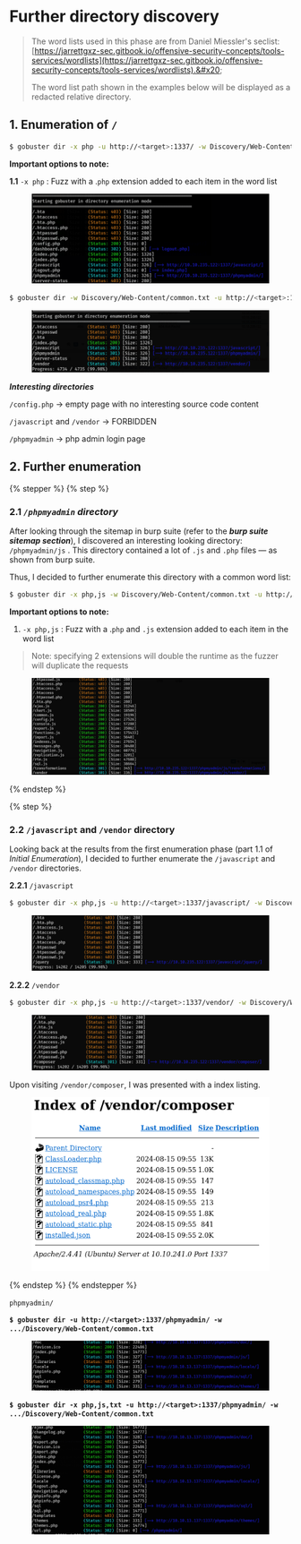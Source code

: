 # Further directory discovery

> The word lists used in this phase are from Daniel Miessler's seclist: [https://jarrettgxz-sec.gitbook.io/offensive-security-concepts/tools-services/wordlists](https://jarrettgxz-sec.gitbook.io/offensive-security-concepts/tools-services/wordlists).&#x20;
>
> The word list path shown in the examples below will be displayed as a redacted relative directory.

## 1. Enumeration of `/`

```bash
$ gobuster dir -x php -u http://<target>:1337/ -w Discovery/Web-Content/common.txt
```

**Important options to note:**

**1.1**  `-x php` : Fuzz with a .`php` extension added to each item in the word list&#x20;

<figure><img src="../../../../.gitbook/assets/image (13).png" alt=""><figcaption></figcaption></figure>

```bash
$ gobuster dir -w Discovery/Web-Content/common.txt -u http://<target>:1337/
```

<figure><img src="../../../../.gitbook/assets/image (1) (1) (1) (1).png" alt=""><figcaption></figcaption></figure>

_**Interesting directories**_

`/config.php` -> empty page with no interesting source code content

`/javascript` and `/vendor` -> FORBIDDEN

`/phpmyadmin` -> php admin login page



## 2. Further enumeration

{% stepper %}
{% step %}
### 2.1 _`/phpmyadmin` directory_

After looking through the sitemap in burp suite (refer to the _**burp suite sitemap section**_), I discovered an interesting looking directory: `/phpmyadmin/js` . This directory contained a lot of `.js` and `.php` files — as shown from burp suite.

Thus, I decided to further enumerate this directory with a common word list:

```bash
$ gobuster dir -x php,js -w Discovery/Web-Content/common.txt -u http://<target>:1337/phpmyadmin/js/
```

**Important options to note:**

1. `-x php,js` : Fuzz with a .`php` and `.js` extension added to each item in the word list&#x20;

> Note: specifying 2 extensions will double the runtime as the fuzzer will duplicate the requests

<figure><img src="../../../../.gitbook/assets/image (1) (1) (1).png" alt=""><figcaption></figcaption></figure>
{% endstep %}

{% step %}
### 2.2 `/javascript` and `/vendor` directory

Looking back at the results from the first enumeration phase (part 1.1 of _Initial Enumeration_), I decided to further enumerate the `/javascript` and `/vendor` directories.

**2.2.1**  `/javascript`&#x20;

```bash
$ gobuster dir -x php,js -u http://<target>:1337/javascript/ -w Discovery/Web-Content/common.txt 
```

<figure><img src="../../../../.gitbook/assets/image (15).png" alt=""><figcaption></figcaption></figure>

**2.2.2**  `/vendor`&#x20;

```bash
$ gobuster dir -x php,js -u http://<target>:1337/vendor/ -w Discovery/Web-Content/common.txt 
```

<figure><img src="../../../../.gitbook/assets/image (17).png" alt=""><figcaption></figcaption></figure>

Upon visiting `/vendor/composer`, I was presented with a index listing.&#x20;

<figure><img src="../../../../.gitbook/assets/image (18).png" alt=""><figcaption></figcaption></figure>
{% endstep %}
{% endstepper %}

`phpmyadmin/`

<pre class="language-bash"><code class="lang-bash"><strong>$ gobuster dir -u http://&#x3C;target>:1337/phpmyadmin/ -w .../Discovery/Web-Content/common.txt
</strong></code></pre>

<figure><img src="../../../../.gitbook/assets/image (3) (1).png" alt=""><figcaption></figcaption></figure>

<pre class="language-bash"><code class="lang-bash"><strong>$ gobuster dir -x php,js,txt -u http://&#x3C;target>:1337/phpmyadmin/ -w .../Discovery/Web-Content/common.txt
</strong></code></pre>

<figure><img src="../../../../.gitbook/assets/image (1) (1).png" alt=""><figcaption></figcaption></figure>

